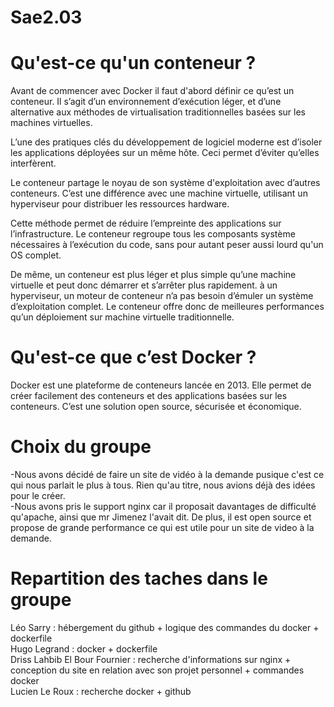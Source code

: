 # Sae2.03

# Qu'est-ce qu'un conteneur ?

Avant de commencer avec Docker il faut d'abord définir ce qu’est un conteneur. Il s’agit d’un environnement d’exécution léger, et d’une alternative aux méthodes de virtualisation traditionnelles basées sur les machines virtuelles.

L’une des pratiques clés du développement de logiciel moderne est d’isoler les applications déployées sur un même hôte. Ceci permet d’éviter qu’elles interfèrent.

Le conteneur partage le noyau de son système d'exploitation avec d’autres conteneurs. C’est une différence avec une machine virtuelle, utilisant un hyperviseur pour distribuer les ressources hardware.

Cette méthode permet de réduire l’empreinte des applications sur l’infrastructure. Le conteneur regroupe tous les composants système nécessaires à l’exécution du code, sans pour autant peser aussi lourd qu'un OS complet.

De même, un conteneur est plus léger et plus simple qu’une machine virtuelle et peut donc démarrer et s’arrêter plus rapidement. à un hyperviseur, un moteur de conteneur n’a pas besoin d’émuler un système d’exploitation complet. Le conteneur offre donc de meilleures performances qu’un déploiement sur machine virtuelle traditionnelle.

# Qu'est-ce que c’est Docker ?

Docker est une plateforme de conteneurs lancée en 2013. Elle permet de créer facilement des conteneurs et des applications basées sur les conteneurs. C’est une solution open source, sécurisée et économique.

# Choix du groupe
-Nous avons décidé de faire un site de vidéo à la demande pusique c'est ce qui nous parlait le plus à tous. Rien qu'au titre, nous avions déjà des idées pour le créer.  
-Nous avons pris le support nginx car il proposait davantages de difficulté qu'apache, ainsi que mr Jimenez l'avait dit. De plus, il est open source et propose de grande performance ce qui est utile pour un site de video à la demande.   

# Repartition des taches dans le groupe
Léo Sarry : hébergement du github + logique des commandes du docker + dockerfile  
Hugo Legrand : docker + dockerfile  
Driss Lahbib El Bour Fournier : recherche d'informations sur nginx + conception du site en relation avec son projet personnel + commandes docker  
Lucien Le Roux : recherche docker + github




